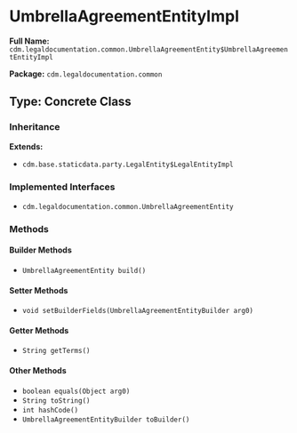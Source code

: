 # UmbrellaAgreementEntityImpl

**Full Name:** `cdm.legaldocumentation.common.UmbrellaAgreementEntity$UmbrellaAgreementEntityImpl`

**Package:** `cdm.legaldocumentation.common`

## Type: Concrete Class

### Inheritance

**Extends:**
- `cdm.base.staticdata.party.LegalEntity$LegalEntityImpl`

### Implemented Interfaces

- `cdm.legaldocumentation.common.UmbrellaAgreementEntity`

### Methods

#### Builder Methods

- `UmbrellaAgreementEntity build()`

#### Setter Methods

- `void setBuilderFields(UmbrellaAgreementEntityBuilder arg0)`

#### Getter Methods

- `String getTerms()`

#### Other Methods

- `boolean equals(Object arg0)`
- `String toString()`
- `int hashCode()`
- `UmbrellaAgreementEntityBuilder toBuilder()`

